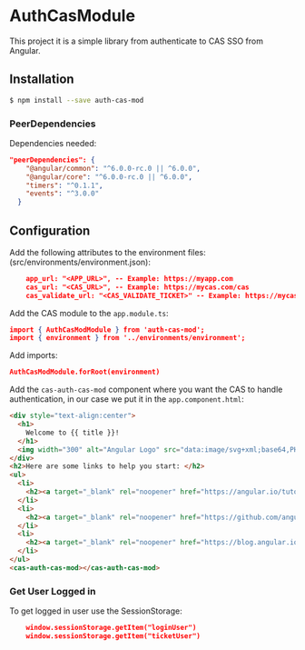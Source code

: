 # AuthCasModule

This project it is a simple library from authenticate to CAS SSO from Angular.

## Installation

```bash
$ npm install --save auth-cas-mod
```

### PeerDependencies
Dependencies needed:

```json
"peerDependencies": {
    "@angular/common": "^6.0.0-rc.0 || ^6.0.0",
    "@angular/core": "^6.0.0-rc.0 || ^6.0.0",
    "timers": "^0.1.1",
    "events": "^3.0.0"
  }
```

## Configuration

Add the following attributes to the environment files: (src/environments/environment.json):

```json
    app_url: "<APP_URL>", -- Example: https://myapp.com
    cas_url: "<CAS_URL>", -- Example: https://mycas.com/cas
    cas_validate_url: "<CAS_VALIDATE_TICKET>" -- Example: https://mycas.com/cas/serviceValidate
```

Add the CAS module to the `app.module.ts`:

```json
import { AuthCasModModule } from 'auth-cas-mod';
import { environment } from '../environments/environment';
```

Add imports:

```json
AuthCasModModule.forRoot(environment)
```

Add the `cas-auth-cas-mod` component where you want the CAS to handle authentication, in our case we put it in the `app.component.html`:

```html
<div style="text-align:center">
  <h1>
    Welcome to {{ title }}!
  </h1>
  <img width="300" alt="Angular Logo" src="data:image/svg+xml;base64,PHN2ZyB4bWxucz0iaHR0cDovL3d3dy53My5vcmcvMjAwMC9zdmciIHZpZXdCb3g9IjAgMCAyNTAgMjUwIj4KICAgIDxwYXRoIGZpbGw9IiNERDAwMzEiIGQ9Ik0xMjUgMzBMMzEuOSA2My4ybDE0LjIgMTIzLjFMMTI1IDIzMGw3OC45LTQzLjcgMTQuMi0xMjMuMXoiIC8+CiAgICA8cGF0aCBmaWxsPSIjQzMwMDJGIiBkPSJNMTI1IDMwdjIyLjItLjFWMjMwbDc4LjktNDMuNyAxNC4yLTEyMy4xTDEyNSAzMHoiIC8+CiAgICA8cGF0aCAgZmlsbD0iI0ZGRkZGRiIgZD0iTTEyNSA1Mi4xTDY2LjggMTgyLjZoMjEuN2wxMS43LTI5LjJoNDkuNGwxMS43IDI5LjJIMTgzTDEyNSA1Mi4xem0xNyA4My4zaC0zNGwxNy00MC45IDE3IDQwLjl6IiAvPgogIDwvc3ZnPg==">
</div>
<h2>Here are some links to help you start: </h2>
<ul>
  <li>
    <h2><a target="_blank" rel="noopener" href="https://angular.io/tutorial">Tour of Heroes</a></h2>
  </li>
  <li>
    <h2><a target="_blank" rel="noopener" href="https://github.com/angular/angular-cli/wiki">CLI Documentation</a></h2>
  </li>
  <li>
    <h2><a target="_blank" rel="noopener" href="https://blog.angular.io/">Angular blog</a></h2>
  </li>
</ul>
<cas-auth-cas-mod></cas-auth-cas-mod>
```

### Get User Logged in

To get logged in user use the SessionStorage:
```json
    window.sessionStorage.getItem("loginUser")
    window.sessionStorage.getItem("ticketUser")
```
